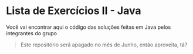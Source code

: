 # Lista de Exercícios II - Java

Você vai encontrar aqui o código das soluções feitas em Java pelos integrantes do grupo
> Este repositório será apagado no mês de Junho, então aproveita, tá?
